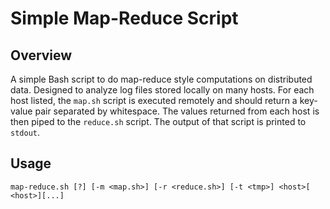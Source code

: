 Simple Map-Reduce Script
========================
    
Overview
--------

A simple Bash script to do map-reduce style computations on distributed data. Designed to analyze log files stored locally on many hosts. For each host listed, the `map.sh` script is executed remotely and should return a key-value pair separated by whitespace. The values returned from each host is then piped to the `reduce.sh` script. The output of that script is printed to `stdout`.


Usage
-----

    map-reduce.sh [?] [-m <map.sh>] [-r <reduce.sh>] [-t <tmp>] <host>[ <host>][...]
